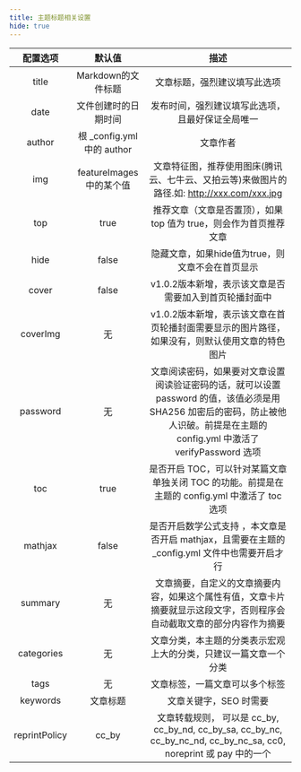 ```yaml
---
title: 主题标题相关设置
hide: true
---
```



配置选项    |	默认值  |	描述
:-:|:-:|:-:
title   |	Markdown的文件标题    | 	文章标题，强烈建议填写此选项
date    |	文件创建时的日期时间    |	发布时间，强烈建议填写此选项，且最好保证全局唯一
author  |	根 _config.yml 中的 author | 	文章作者
img |	featureImages中的某个值   | 	文章特征图，推荐使用图床(腾讯云、七牛云、又拍云等)来做图片的路径.如: http://xxx.com/xxx.jpg
top |	true    |	推荐文章（文章是否置顶），如果 top 值为 true，则会作为首页推荐文章
hide    |	false   |	隐藏文章，如果hide值为true，则文章不会在首页显示
cover   |	false   |	v1.0.2版本新增，表示该文章是否需要加入到首页轮播封面中
coverImg    |	无  |	v1.0.2版本新增，表示该文章在首页轮播封面需要显示的图片路径，如果没有，则默认使用文章的特色图片
password    |	无  |	文章阅读密码，如果要对文章设置阅读验证密码的话，就可以设置 password 的值，该值必须是用 SHA256 加密后的密码，防止被他人识破。前提是在主题的 config.yml 中激活了 verifyPassword 选项
toc |	true    |	是否开启 TOC，可以针对某篇文章单独关闭 TOC 的功能。前提是在主题的 config.yml 中激活了 toc 选项
mathjax |	false   |	是否开启数学公式支持 ，本文章是否开启 mathjax，且需要在主题的 _config.yml 文件中也需要开启才行
summary |	无  |	文章摘要，自定义的文章摘要内容，如果这个属性有值，文章卡片摘要就显示这段文字，否则程序会自动截取文章的部分内容作为摘要
categories  |	无  |	文章分类，本主题的分类表示宏观上大的分类，只建议一篇文章一个分类
tags    |	无  |	文章标签，一篇文章可以多个标签
keywords    |	文章标题    |	文章关键字，SEO 时需要
reprintPolicy   |	cc_by   |	文章转载规则， 可以是 cc_by, cc_by_nd, cc_by_sa, cc_by_nc, cc_by_nc_nd, cc_by_nc_sa, cc0, noreprint 或 pay 中的一个